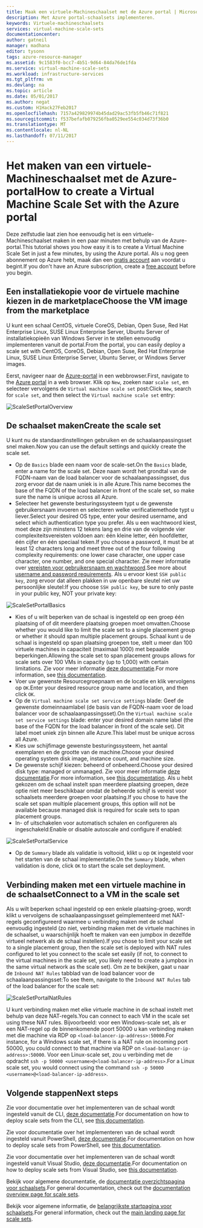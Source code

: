 ```yaml
---
title: Maak een virtuele-Machineschaalset met de Azure portal | Microsoft Docs
description: Met Azure portal-schaalsets implementeren.
keywords: Virtuele-machineschaalsets
services: virtual-machine-scale-sets
documentationcenter: 
author: gatneil
manager: madhana
editor: tysonn
tags: azure-resource-manager
ms.assetid: 9c1583f0-bcc7-4b51-9d64-84da76de1fda
ms.service: virtual-machine-scale-sets
ms.workload: infrastructure-services
ms.tgt_pltfrm: vm
ms.devlang: na
ms.topic: article
ms.date: 05/01/2017
ms.author: negat
ms.custom: H1Hack27Feb2017
ms.openlocfilehash: 7157a429829974b45dad29ac53fb5fb46c71f821
ms.sourcegitcommit: f537befafb079256fba0529ee554c034d73f36b0
ms.translationtype: MT
ms.contentlocale: nl-NL
ms.lasthandoff: 07/11/2017
---
```

# <a name="how-to-create-a-virtual-machine-scale-set-with-the-azure-portal"></a><span data-ttu-id="069bc-104">Het maken van een virtuele-Machineschaalset met de Azure-portal</span><span class="sxs-lookup"><span data-stu-id="069bc-104">How to create a Virtual Machine Scale Set with the Azure portal</span></span>
<span data-ttu-id="069bc-105">Deze zelfstudie laat zien hoe eenvoudig het is een virtuele-Machineschaalset maken in een paar minuten met behulp van de Azure-portal.</span><span class="sxs-lookup"><span data-stu-id="069bc-105">This tutorial shows you how easy it is to create a Virtual Machine Scale Set in just a few minutes, by using the Azure portal.</span></span> <span data-ttu-id="069bc-106">Als u nog geen abonnement op Azure hebt, maak dan een [gratis account](https://azure.microsoft.com/free/) aan voordat u begint.</span><span class="sxs-lookup"><span data-stu-id="069bc-106">If you don't have an Azure subscription, create a [free account](https://azure.microsoft.com/free/) before you begin.</span></span>

## <a name="choose-the-vm-image-from-the-marketplace"></a><span data-ttu-id="069bc-107">Een installatiekopie voor de virtuele machine kiezen in de marketplace</span><span class="sxs-lookup"><span data-stu-id="069bc-107">Choose the VM image from the marketplace</span></span>
<span data-ttu-id="069bc-108">U kunt een schaal CentOS, virtuele CoreOS, Debian, Open Suse, Red Hat Enterprise Linux, SUSE Linux Enterprise Server, Ubuntu Server of installatiekopieën van Windows Server in te stellen eenvoudig implementeren vanuit de portal.</span><span class="sxs-lookup"><span data-stu-id="069bc-108">From the portal, you can easily deploy a scale set with CentOS, CoreOS, Debian, Open Suse, Red Hat Enterprise Linux, SUSE Linux Enterprise Server, Ubuntu Server, or Windows Server images.</span></span>

<span data-ttu-id="069bc-109">Eerst, navigeer naar de [Azure-portal](https://portal.azure.com) in een webbrowser.</span><span class="sxs-lookup"><span data-stu-id="069bc-109">First, navigate to the [Azure portal](https://portal.azure.com) in a web browser.</span></span> <span data-ttu-id="069bc-110">Klik op `New`, zoeken naar `scale set`, en selecteer vervolgens de `Virtual machine scale set` post:</span><span class="sxs-lookup"><span data-stu-id="069bc-110">Click `New`, search for `scale set`, and then select the `Virtual machine scale set` entry:</span></span>

![ScaleSetPortalOverview](./media/virtual-machine-scale-sets-portal-create/ScaleSetPortalOverview.PNG)

## <a name="create-the-scale-set"></a><span data-ttu-id="069bc-112">De schaalset maken</span><span class="sxs-lookup"><span data-stu-id="069bc-112">Create the scale set</span></span>
<span data-ttu-id="069bc-113">U kunt nu de standaardinstellingen gebruiken en de schaalaanpassingsset snel maken.</span><span class="sxs-lookup"><span data-stu-id="069bc-113">Now you can use the default settings and quickly create the scale set.</span></span>

* <span data-ttu-id="069bc-114">Op de `Basics` blade een naam voor de scale-set.</span><span class="sxs-lookup"><span data-stu-id="069bc-114">On the `Basics` blade, enter a name for the scale set.</span></span> <span data-ttu-id="069bc-115">Deze naam wordt het grondtal van de FQDN-naam van de load balancer voor de schaalaanpassingsset, dus zorg ervoor dat de naam uniek is in alle Azure.</span><span class="sxs-lookup"><span data-stu-id="069bc-115">This name becomes the base of the FQDN of the load balancer in front of the scale set, so make sure the name is unique across all Azure.</span></span>
* <span data-ttu-id="069bc-116">Selecteer het gewenste besturingssysteem typt u de gewenste gebruikersnaam invoeren en selecteren welke verificatiemethode typt u liever.</span><span class="sxs-lookup"><span data-stu-id="069bc-116">Select your desired OS type, enter your desired username, and select which authentication type you prefer.</span></span> <span data-ttu-id="069bc-117">Als u een wachtwoord kiest, moet deze zijn minstens 12 tekens lang en drie van de volgende vier complexiteitsvereisten voldoen aan: één kleine letter, één hoofdletter, één cijfer en één speciaal teken.</span><span class="sxs-lookup"><span data-stu-id="069bc-117">If you choose a password, it must be at least 12 characters long and meet three out of the four following complexity requirements: one lower case character, one upper case character, one number, and one special character.</span></span> <span data-ttu-id="069bc-118">Zie meer informatie over [vereisten voor gebruikersnaam en wachtwoord](../virtual-machines/windows/faq.md#what-are-the-username-requirements-when-creating-a-vm).</span><span class="sxs-lookup"><span data-stu-id="069bc-118">See more about [username and password requirements](../virtual-machines/windows/faq.md#what-are-the-username-requirements-when-creating-a-vm).</span></span> <span data-ttu-id="069bc-119">Als u ervoor kiest `SSH public key`, zorg ervoor dat alleen plakken in uw openbare sleutel niet uw persoonlijke sleutel:</span><span class="sxs-lookup"><span data-stu-id="069bc-119">If you choose `SSH public key`, be sure to only paste in your public key, NOT your private key:</span></span>

![ScaleSetPortalBasics](./media/virtual-machine-scale-sets-portal-create/ScaleSetPortalBasics.PNG)

* <span data-ttu-id="069bc-121">Kies of u wilt beperken van de schaal is ingesteld op een groep één plaatsing of of dit meerdere plaatsing groepen moet omvatten.</span><span class="sxs-lookup"><span data-stu-id="069bc-121">Choose whether you would like to limit the scale set to a single placement group or whether it should span multiple placement groups.</span></span> <span data-ttu-id="069bc-122">Schaal kunt u de schaal is ingesteld op span plaatsing groepen toe, stelt u meer dan 100 virtuele machines in capaciteit (maximaal 1000) met bepaalde beperkingen.</span><span class="sxs-lookup"><span data-stu-id="069bc-122">Allowing the scale set to span placement groups allows for scale sets over 100 VMs in capacity (up to 1,000) with certain limitations.</span></span> <span data-ttu-id="069bc-123">Zie voor meer informatie [deze documentatie](./virtual-machine-scale-sets-placement-groups.md).</span><span class="sxs-lookup"><span data-stu-id="069bc-123">For more information, see [this documentation](./virtual-machine-scale-sets-placement-groups.md).</span></span>
* <span data-ttu-id="069bc-124">Voer uw gewenste Resourcegroepnaam en de locatie en klik vervolgens op `OK`.</span><span class="sxs-lookup"><span data-stu-id="069bc-124">Enter your desired resource group name and location, and then click `OK`.</span></span>
* <span data-ttu-id="069bc-125">Op de `Virtual machine scale set service settings` blade: Geef de gewenste domeinnaamlabel (de basis van de FQDN-naam voor de load balancer voor de schaalaanpassingsset).</span><span class="sxs-lookup"><span data-stu-id="069bc-125">On the `Virtual machine scale set service settings` blade: enter your desired domain name label (the base of the FQDN for the load balancer in front of the scale set).</span></span> <span data-ttu-id="069bc-126">Dit label moet uniek zijn binnen alle Azure.</span><span class="sxs-lookup"><span data-stu-id="069bc-126">This label must be unique across all Azure.</span></span>
* <span data-ttu-id="069bc-127">Kies uw schijfimage gewenste besturingssysteem, het aantal exemplaren en de grootte van de machine.</span><span class="sxs-lookup"><span data-stu-id="069bc-127">Choose your desired operating system disk image, instance count, and machine size.</span></span>
* <span data-ttu-id="069bc-128">De gewenste schijf kiezen: beheerd of onbeheerd.</span><span class="sxs-lookup"><span data-stu-id="069bc-128">Choose your desired disk type: managed or unmanaged.</span></span> <span data-ttu-id="069bc-129">Zie voor meer informatie [deze documentatie](./virtual-machine-scale-sets-managed-disks.md).</span><span class="sxs-lookup"><span data-stu-id="069bc-129">For more information, see [this documentation](./virtual-machine-scale-sets-managed-disks.md).</span></span> <span data-ttu-id="069bc-130">Als u hebt gekozen om de schaal instelt span meerdere plaatsing groepen, deze optie niet meer beschikbaar omdat de beheerde schijf is vereist voor schaalsets meerdere groepen voor plaatsing.</span><span class="sxs-lookup"><span data-stu-id="069bc-130">If you chose to have the scale set span multiple placement groups, this option will not be available because managed disk is required for scale sets to span placement groups.</span></span>
* <span data-ttu-id="069bc-131">In- of uitschakelen voor automatisch schalen en configureren als ingeschakeld:</span><span class="sxs-lookup"><span data-stu-id="069bc-131">Enable or disable autoscale and configure if enabled:</span></span>

![ScaleSetPortalService](./media/virtual-machine-scale-sets-portal-create/ScaleSetPortalService.PNG)

* <span data-ttu-id="069bc-133">Op de `Summary` blade als validatie is voltooid, klikt u op `OK` ingesteld voor het starten van de schaal implementatie.</span><span class="sxs-lookup"><span data-stu-id="069bc-133">On the `Summary` blade, when validation is done, click `OK` to start the scale set deployment.</span></span>


## <a name="connect-to-a-vm-in-the-scale-set"></a><span data-ttu-id="069bc-134">Verbinding maken met een virtuele machine in de schaalset</span><span class="sxs-lookup"><span data-stu-id="069bc-134">Connect to a VM in the scale set</span></span>
<span data-ttu-id="069bc-135">Als u wilt beperken schaal ingesteld op een enkele plaatsing-groep, wordt klikt u vervolgens de schaalaanpassingsset geïmplementeerd met NAT-regels geconfigureerd waarmee u verbinding maken met de schaal eenvoudig ingesteld (zo niet, verbinding maken met de virtuele machines in de schaalset, u waarschijnlijk hoeft te maken van een jumpbox in dezelfde  virtueel netwerk als de schaal instellen).</span><span class="sxs-lookup"><span data-stu-id="069bc-135">If you chose to limit your scale set to a single placement group, then the scale set is deployed with NAT rules configured to let you connect to the scale set easily (if not, to connect to the virtual machines in the scale set, you likely need to create a jumpbox in the same virtual network as the scale set).</span></span> <span data-ttu-id="069bc-136">Om ze te bekijken, gaat u naar de `Inbound NAT Rules` tabblad van de load balancer voor de schaalaanpassingsset:</span><span class="sxs-lookup"><span data-stu-id="069bc-136">To see them, navigate to the `Inbound NAT Rules` tab of the load balancer for the scale set:</span></span>

![ScaleSetPortalNatRules](./media/virtual-machine-scale-sets-portal-create/ScaleSetPortalNatRules.PNG)

<span data-ttu-id="069bc-138">U kunt verbinding maken met elke virtuele machine in de schaal instelt met behulp van deze NAT-regels.</span><span class="sxs-lookup"><span data-stu-id="069bc-138">You can connect to each VM in the scale set using these NAT rules.</span></span> <span data-ttu-id="069bc-139">Bijvoorbeeld: voor een Windows-scale set, als er een NAT-regel op de binnenkomende poort 50000 u kan verbinding maken met die machine via RDP op `<load-balancer-ip-address>:50000`.</span><span class="sxs-lookup"><span data-stu-id="069bc-139">For instance, for a Windows scale set, if there is a NAT rule on incoming port 50000, you could connect to that machine via RDP on `<load-balancer-ip-address>:50000`.</span></span> <span data-ttu-id="069bc-140">Voor een Linux-scale set, zou u verbinding met de opdracht `ssh -p 50000 <username>@<load-balancer-ip-address>`.</span><span class="sxs-lookup"><span data-stu-id="069bc-140">For a Linux scale set, you would connect using the command `ssh -p 50000 <username>@<load-balancer-ip-address>`.</span></span>

## <a name="next-steps"></a><span data-ttu-id="069bc-141">Volgende stappen</span><span class="sxs-lookup"><span data-stu-id="069bc-141">Next steps</span></span>
<span data-ttu-id="069bc-142">Zie voor documentatie over het implementeren van de schaal wordt ingesteld vanuit de CLI, [deze documentatie](virtual-machine-scale-sets-cli-quick-create.md).</span><span class="sxs-lookup"><span data-stu-id="069bc-142">For documentation on how to deploy scale sets from the CLI, see [this documentation](virtual-machine-scale-sets-cli-quick-create.md).</span></span>

<span data-ttu-id="069bc-143">Zie voor documentatie over het implementeren van de schaal wordt ingesteld vanuit PowerShell, [deze documentatie](virtual-machine-scale-sets-windows-create.md).</span><span class="sxs-lookup"><span data-stu-id="069bc-143">For documentation on how to deploy scale sets from PowerShell, see [this documentation](virtual-machine-scale-sets-windows-create.md).</span></span>

<span data-ttu-id="069bc-144">Zie voor documentatie over het implementeren van de schaal wordt ingesteld vanuit Visual Studio, [deze documentatie](virtual-machine-scale-sets-vs-create.md).</span><span class="sxs-lookup"><span data-stu-id="069bc-144">For documentation on how to deploy scale sets from Visual Studio, see [this documentation](virtual-machine-scale-sets-vs-create.md).</span></span>

<span data-ttu-id="069bc-145">Bekijk voor algemene documentatie, de [documentatie overzichtspagina voor schaalsets](virtual-machine-scale-sets-overview.md).</span><span class="sxs-lookup"><span data-stu-id="069bc-145">For general documentation, check out the [documentation overview page for scale sets](virtual-machine-scale-sets-overview.md).</span></span>

<span data-ttu-id="069bc-146">Bekijk voor algemene informatie, de [belangrijkste startpagina voor schaalsets](https://azure.microsoft.com/services/virtual-machine-scale-sets/).</span><span class="sxs-lookup"><span data-stu-id="069bc-146">For general information, check out the [main landing page for scale sets](https://azure.microsoft.com/services/virtual-machine-scale-sets/).</span></span>

